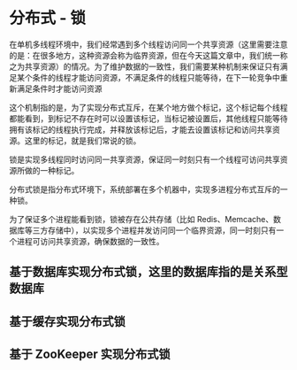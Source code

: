 # 分布式 - 锁

在单机多线程环境中，我们经常遇到多个线程访问同一个共享资源（这里需要注意的是：在很多地方，这种资源会称为临界资源，但在今天这篇文章中，我们统一称之为共享资源）的情况。为了维护数据的一致性，我们需要某种机制来保证只有满足某个条件的线程才能访问资源，不满足条件的线程只能等待，在下一轮竞争中重新满足条件时才能访问资源

这个机制指的是，为了实现分布式互斥，在某个地方做个标记，这个标记每个线程都能看到，到标记不存在时可以设置该标记，当标记被设置后，其他线程只能等待拥有该标记的线程执行完成，并释放该标记后，才能去设置该标记和访问共享资源。这里的标记，就是我们常说的锁。

锁是实现多线程同时访问同一共享资源，保证同一时刻只有一个线程可访问共享资源所做的一种标记。

分布式锁是指分布式环境下，系统部署在多个机器中，实现多进程分布式互斥的一种锁。

为了保证多个进程能看到锁，锁被存在公共存储（比如 Redis、Memcache、数据库等三方存储中），以实现多个进程并发访问同一个临界资源，同一时刻只有一个进程可访问共享资源，确保数据的一致性。


## 基于数据库实现分布式锁，这里的数据库指的是关系型数据库


## 基于缓存实现分布式锁


## 基于 ZooKeeper 实现分布式锁

